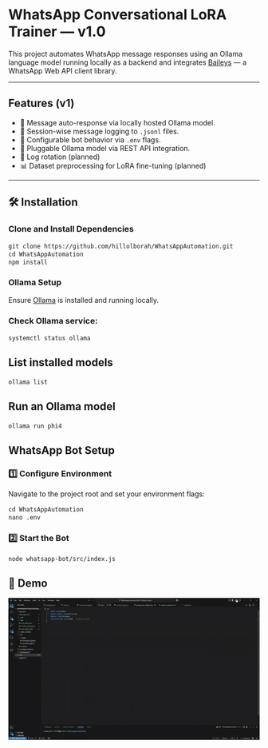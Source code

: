 #  WhatsApp Conversational LoRA Trainer — v1.0

This project automates WhatsApp message responses using an Ollama language model running locally as a backend and integrates [Baileys](https://github.com/WhiskeySockets/Baileys) — a WhatsApp Web API client library.

---

##  Features (v1)

- 🤖 Message auto-response via locally hosted Ollama model.
- 📄 Session-wise message logging to `.jsonl` files.
- 🔧 Configurable bot behavior via `.env` flags.
- 🔌 Pluggable Ollama model via REST API integration.
- 📝 Log rotation (planned)
- 📊 Dataset preprocessing for LoRA fine-tuning (planned)

---

## 🛠 Installation

###  Clone and Install Dependencies

```
git clone https://github.com/hillolborah/WhatsAppAutomation.git
cd WhatsAppAutomation
npm install
```

### Ollama Setup

Ensure [Ollama](https://ollama.com/download) is installed and running locally.

### Check Ollama service:

```
systemctl status ollama
```

## List installed models
```
ollama list
```


## Run an Ollama model
```
ollama run phi4
```


## WhatsApp Bot Setup

### 1️⃣ Configure Environment

Navigate to the project root and set your environment flags:

```
cd WhatsAppAutomation
nano .env
```
### 2️⃣ Start the Bot
```
node whatsapp-bot/src/index.js
```

## 🎥 Demo

![Bot conversation demo](assets/demo.gif)





